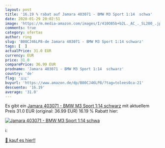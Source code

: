 ```yaml
---
layout: post
title: '16.19 % rabat auf Jamara 403071 - BMW M3 Sport 1:14  schwa'
date: 2020-01-29 20:02:51
image: 'https://m.media-amazon.com/images/I/410O85b+b2L._AC_._SL200_.jpg'
comments: true
category: ofertas
author: ring
slug: 'B00CJ46LP8-de Jamara 403071 - BMW M3 Sport 1:14 schwarz'
tags: [  ]
actualPrice: 31.0 EUR
currency: EUR
price: 31.0
comparePrice: 36.99 EUR
prodname: 'Jamara 403071 - BMW M3 Sport 1:14  schwarz'
country: 'de'
flag: '🇩🇪'
buyurl: 'https://www.amazon.de/dp/B00CJ46LP8/?tag=tolees0ca-21'
descuento: '16.19'
average: '31.0'
---
```


Es gibt ein [Jamara 403071 - BMW M3 Sport 1:14  schwarz](https://www.amazon.de/dp/B00CJ46LP8/?tag=tolees0ca-21) mit aktuellem Preis 31.0 EUR (original: 36.99 EUR) 16.19 % Rabatt hier:

[![Jamara 403071 - BMW M3 Sport 1:14  schwa](https://m.media-amazon.com/images/I/410O85b+b2L._AC_._SL200_.jpg)](https://www.amazon.de/dp/B00CJ46LP8/?tag=tolees0ca-21)

ℹ️:


[🛒 kauf es hier!!](https://www.amazon.de/dp/B00CJ46LP8/?tag=tolees0ca-21)
